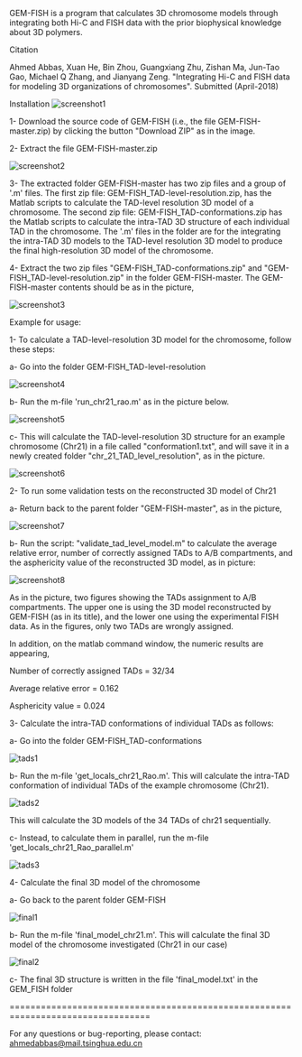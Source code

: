 GEM-FISH is a program that calculates 3D chromosome models through integrating both Hi-C and FISH data with the prior biophysical knowledge about 3D polymers.

Citation

Ahmed Abbas, Xuan He, Bin Zhou, Guangxiang Zhu, Zishan Ma, Jun-Tao Gao, Michael Q Zhang, and Jianyang Zeng. "Integrating Hi-C and FISH data for modeling 3D organizations of chromosomes". Submitted (April-2018)

Installation
![screenshot1](https://user-images.githubusercontent.com/32098502/47285956-5bf65280-d61f-11e8-9bf2-1865fee6f405.png)

1- Download the source code of GEM-FISH (i.e., the file GEM-FISH-master.zip) by clicking the button "Download ZIP" as in the image.

2- Extract the file GEM-FISH-master.zip

![screenshot2](https://user-images.githubusercontent.com/32098502/47286439-4da93600-d621-11e8-9d68-dc4116bbf5d6.png)

3- The extracted folder GEM-FISH-master has two zip files and a group of '.m' files. The first zip file: GEM-FISH_TAD-level-resolution.zip, has the Matlab scripts to calculate the TAD-level resolution 3D model of a chromosome. The second zip file: GEM-FISH_TAD-conformations.zip has the Matlab scripts to calculate the intra-TAD 3D structure of each individual TAD in the chromosome. The '.m' files in the folder are for the integrating the intra-TAD 3D models to the TAD-level resolution 3D model to produce the final high-resolution 3D model of the chromosome.

4- Extract the two zip files "GEM-FISH_TAD-conformations.zip" and "GEM-FISH_TAD-level-resolution.zip" in the folder GEM-FISH-master. The GEM-FISH-master contents should be as in the picture, 

![screenshot3](https://user-images.githubusercontent.com/32098502/47287981-ad561000-d626-11e8-96ec-79ee8bb26e15.png)

Example for usage:

1- To calculate a TAD-level-resolution 3D model for the chromosome, follow these steps:

a- Go into the folder GEM-FISH_TAD-level-resolution

![screenshot4](https://user-images.githubusercontent.com/32098502/47288442-b9db6800-d628-11e8-82a0-ebd2a5beced0.png)

b- Run the m-file 'run_chr21_rao.m' as in the picture below. 

![screenshot5](https://user-images.githubusercontent.com/32098502/47288469-d8416380-d628-11e8-9142-5d5e0705946d.png)

c- This will calculate the TAD-level-resolution 3D structure for an example chromosome (Chr21) in a file called "conformation1.txt", and will save it in a newly created folder "chr_21_TAD_level_resolution", as in the picture.

![screenshot6](https://user-images.githubusercontent.com/32098502/47288484-e8f1d980-d628-11e8-8bab-9e9628a4d5bb.png)

2- To run some validation tests on the reconstructed 3D model of Chr21

a- Return back to the parent folder "GEM-FISH-master", as in the picture,

![screenshot7](https://user-images.githubusercontent.com/32098502/47289025-63235d80-d62b-11e8-8948-d59b4446b0ea.png)

b- Run the script: "validate_tad_level_model.m" to calculate the average relative error, number of correctly assigned TADs to A/B compartments, and the asphericity value of the reconstructed 3D model, as in picture:

![screenshot8](https://user-images.githubusercontent.com/32098502/47289028-6880a800-d62b-11e8-8f6c-d9a73bb4532e.png)

As in the picture, two figures showing the TADs assignment to A/B compartments. The upper one is using the 3D model reconstructed by GEM-FISH (as in its title), and the lower one using the experimental FISH data. As in the figures, only two TADs are wrongly assigned. 

In addition, on the matlab command window, the numeric results are appearing, 

Number of correctly assigned TADs = 32/34

Average relative error = 0.162

Asphericity value = 0.024


3- Calculate the intra-TAD conformations of individual TADs as follows:

a- Go into the folder GEM-FISH_TAD-conformations

![tads1](https://user-images.githubusercontent.com/32098502/47345369-244de000-d6dd-11e8-8728-02eae68ae92c.png)
    
b- Run the m-file 'get_locals_chr21_Rao.m'. This will calculate the intra-TAD conformation of individual TADs of the example chromosome (Chr21).

![tads2](https://user-images.githubusercontent.com/32098502/47345996-b73b4a00-d6de-11e8-9a28-4ed1be3eff63.png)

This will calculate the 3D models of the 34 TADs of chr21 sequentially.

c- Instead, to calculate them in parallel, run the m-file 'get_locals_chr21_Rao_parallel.m'

![tads3](https://user-images.githubusercontent.com/32098502/47346352-8d365780-d6df-11e8-8db2-6066696b116d.png)


4- Calculate the final 3D model of the chromosome

a- Go back to the parent folder GEM-FISH
    
 ![final1](https://user-images.githubusercontent.com/32098502/47346730-57de3980-d6e0-11e8-8f47-f4a118a68876.png)
   
b- Run the m-file 'final_model_chr21.m'. This will calculate the final 3D model of the chromosome investigated (Chr21 in our case)

 ![final2](https://user-images.githubusercontent.com/32098502/47346737-5c0a5700-d6e0-11e8-83e9-4a7c6e859ad4.png)  
 
c- The final 3D structure is written in the file 'final_model.txt' in the GEM_FISH folder

=================================================================================

For any questions or bug-reporting, please contact: ahmedabbas@mail.tsinghua.edu.cn
